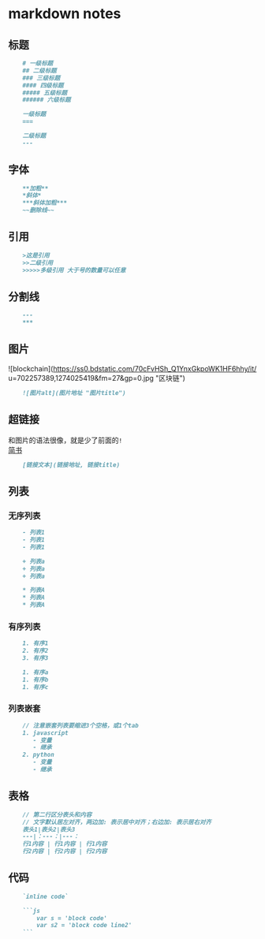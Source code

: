 markdown notes
===

标题
---
```markdown
    # 一级标题
    ## 二级标题
    ### 三级标题
    #### 四级标题
    ##### 五级标题
    ###### 六级标题

    一级标题
    ===

    二级标题
    ---
```


字体
---

```markdown
    **加粗**
    *斜体*
    ***斜体加粗***
    ~~删除线~~
```

引用
---

```markdown
    >这是引用
    >>二级引用
    >>>>>多级引用 大于号的数量可以任意
```

分割线
---

```markdown
    ---
    ***
```

图片
---
![blockchain](https://ss0.bdstatic.com/70cFvHSh_Q1YnxGkpoWK1HF6hhy/it/
u=702257389,1274025419&fm=27&gp=0.jpg "区块链")

```markdown
    ![图片alt](图片地址 "图片title")
```

超链接
---
和图片的语法很像，就是少了前面的`!`  
[简书](http://jianshu.com)

```markdown
    [链接文本](链接地址, 链接title)
```


列表
---

### 无序列表

```markdown
    - 列表1
    - 列表1
    - 列表1

    + 列表a
    + 列表a
    + 列表a

    * 列表A
    * 列表A
    * 列表A
```

### 有序列表

```markdown
    1. 有序1
    2. 有序2
    3. 有序3

    1. 有序a
    1. 有序b
    1. 有序c
```

### 列表嵌套
```markdown
    // 注意嵌套列表要缩进3个空格，或1个tab
    1. javascript
       - 变量
       - 继承
    2. python
       - 变量
       - 继承
```

表格
---

```markdown
    // 第二行区分表头和内容
    // 文字默认居左对齐，两边加: 表示居中对齐；右边加: 表示居右对齐
    表头1|表头2|表头3
    ---|：---：|---：
    行1内容 | 行1内容 | 行1内容
    行2内容 | 行2内容 | 行2内容
```

代码
---
```markdown
    `inline code`

    ```js
        var s = 'block code'
        var s2 = 'block code line2'
    ```
```


